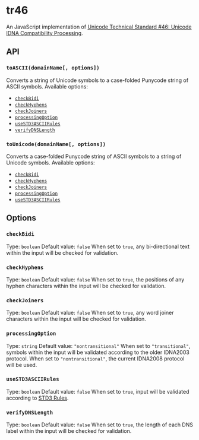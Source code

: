# tr46
An JavaScript implementation of [Unicode Technical Standard #46: Unicode IDNA Compatibility Processing](https://unicode.org/reports/tr46/).
## API
### `toASCII(domainName[, options])`
Converts a string of Unicode symbols to a case-folded Punycode string of ASCII symbols.
Available options:
* [`checkBidi`](#checkBidi)
* [`checkHyphens`](#checkHyphens)
* [`checkJoiners`](#checkJoiners)
* [`processingOption`](#processingOption)
* [`useSTD3ASCIIRules`](#useSTD3ASCIIRules)
* [`verifyDNSLength`](#verifyDNSLength)
### `toUnicode(domainName[, options])`
Converts a case-folded Punycode string of ASCII symbols to a string of Unicode symbols.
Available options:
* [`checkBidi`](#checkBidi)
* [`checkHyphens`](#checkHyphens)
* [`checkJoiners`](#checkJoiners)
* [`processingOption`](#processingOption)
* [`useSTD3ASCIIRules`](#useSTD3ASCIIRules)
## Options
### `checkBidi`
Type: `boolean`
Default value: `false`
When set to `true`, any bi-directional text within the input will be checked for validation.
### `checkHyphens`
Type: `boolean`
Default value: `false`
When set to `true`, the positions of any hyphen characters within the input will be checked for validation.
### `checkJoiners`
Type: `boolean`
Default value: `false`
When set to `true`, any word joiner characters within the input will be checked for validation.
### `processingOption`
Type: `string`
Default value: `"nontransitional"`
When set to `"transitional"`, symbols within the input will be validated according to the older IDNA2003 protocol. When set to `"nontransitional"`, the current IDNA2008 protocol will be used.
### `useSTD3ASCIIRules`
Type: `boolean`
Default value: `false`
When set to `true`, input will be validated according to [STD3 Rules](http://unicode.org/reports/tr46/#STD3_Rules).
### `verifyDNSLength`
Type: `boolean`
Default value: `false`
When set to `true`, the length of each DNS label within the input will be checked for validation.
